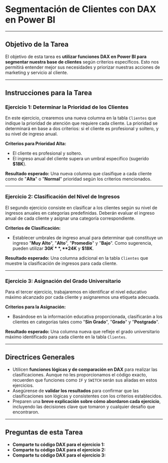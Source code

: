 # Segmentación de Clientes con DAX en Power BI

---

## Objetivo de la Tarea

El objetivo de esta tarea es **utilizar funciones DAX en Power BI para segmentar nuestra base de clientes** según criterios específicos. Esto nos permitirá entender mejor sus necesidades y priorizar nuestras acciones de marketing y servicio al cliente.

---

## Instrucciones para la Tarea

### Ejercicio 1: Determinar la Prioridad de los Clientes

En este ejercicio, crearemos una nueva columna en la tabla `Clientes` que indique la prioridad de atención que requiere cada cliente. La prioridad se determinará en base a dos criterios: si el cliente es profesional y soltero, y su nivel de ingreso anual.

**Criterios para Prioridad Alta:**

* El cliente es profesional y soltero.
* El ingreso anual del cliente supera un umbral específico (sugerido **$18K**).

**Resultado esperado:** Una nueva columna que clasifique a cada cliente como de "**Alta**" o "**Normal**" prioridad según los criterios mencionados.

---

### Ejercicio 2: Clasificación del Nivel de Ingresos

El segundo ejercicio consiste en clasificar a los clientes según su nivel de ingresos anuales en categorías predefinidas. Deberán evaluar el ingreso anual de cada cliente y asignar una categoría correspondiente.

**Criterios de Clasificación:**

* Establecer umbrales de ingreso anual para determinar qué constituye un ingreso "**Muy Alto**", "**Alto**", "**Promedio**" y "**Bajo**". Como sugerencia, pueden utilizar **$30K**, **$24K** y **$18K**.

**Resultado esperado:** Una columna adicional en la tabla `Clientes` que muestre la clasificación de ingresos para cada cliente.

---

### Ejercicio 3: Asignación del Grado Universitario

Para el tercer ejercicio, trabajaremos en identificar el nivel educativo máximo alcanzado por cada cliente y asignaremos una etiqueta adecuada.

**Criterios para la Asignación:**

* Basándose en la información educativa proporcionada, clasificarán a los clientes en categorías tales como "**Sin Grado**", "**Grado**" y "**Postgrado**".

**Resultado esperado:** Una columna nueva que refleje el grado universitario máximo identificado para cada cliente en la tabla `Clientes`.

---

## Directrices Generales

* Utilicen **funciones lógicas y de comparación en DAX** para realizar las clasificaciones. Aunque no les proporcionamos el código exacto, recuerden que funciones como `IF` y `SWITCH` serán sus aliadas en estos ejercicios.
* Asegúrense de **validar los resultados** para confirmar que las clasificaciones son lógicas y consistentes con los criterios establecidos.
* Preparen una **breve explicación sobre cómo abordaron cada ejercicio**, incluyendo las decisiones clave que tomaron y cualquier desafío que encontraron.

---

## Preguntas de esta Tarea

* **Comparte tu código DAX para el ejercicio 1:**
* **Comparte tu código DAX para el ejercicio 2:**
* **Comparte tu código DAX para el ejercicio 3:**